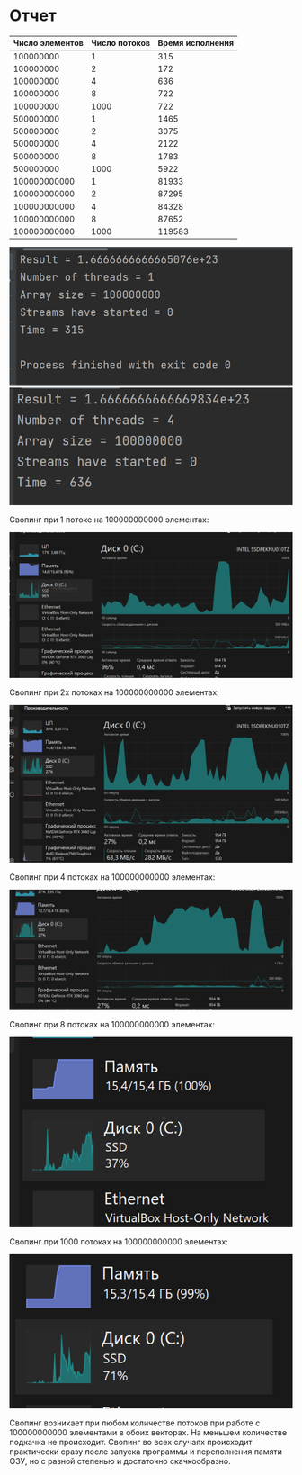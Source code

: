 # Отчет

| Число элементов | Число потоков | Время исполнения |
|-----------------|---------------|------------------|
| 100000000       | 1             | 315              |
| 100000000       | 2             | 172              |
| 100000000       | 4             | 636              |
| 100000000       | 8             | 722              |
| 100000000       | 1000          | 722              |
| 500000000       | 1             | 1465             |
| 500000000       | 2             | 3075             |
| 500000000       | 4             | 2122             |
| 500000000       | 8             | 1783             |
| 500000000       | 1000          | 5922             |
| 100000000000    | 1             | 81933            |
| 100000000000    | 2             | 87295            |
| 100000000000    | 4             | 84328            |
| 100000000000    | 8             | 87652            |
| 100000000000    | 1000          | 119583           |

![img.png](images/img.png)
![img_1.png](images/img_1.png)

Свопинг при 1 потоке на 100000000000 элементах:


![img.png](images/img_13.png)

Свопинг при 2х потоках на 100000000000 элементах:

![img_1_1.png](images/img_1_1.png)

Свопинг при 4 потоках на 100000000000 элементах:

![img_1.png](images/img_12.png)

Свопинг при 8 потоках на 100000000000 элементах:

![img.png](images/_15.png)

Свопинг при 1000 потоках на 100000000000 элементах:

![img.png](images/img_16.png)


Свопинг возникает при любом количестве потоков при работе с 100000000000 элементами в обоих векторах. На меньшем количестве
подкачка не происходит. Свопинг во всех случаях происходит практически сразу после запуска программы и переполнения памяти ОЗУ, но с разной степенью и достаточно скачкообразно. 

